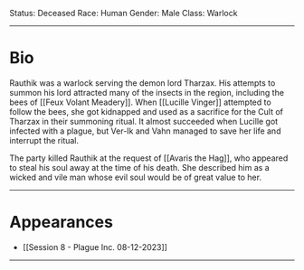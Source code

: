 Status: Deceased
Race: Human
Gender: Male
Class: Warlock

---
# Bio

Rauthik was a warlock serving the demon lord Tharzax. His attempts to summon his lord attracted many of the insects in the region, including the bees of [[Feux Volant Meadery]]. When [[Lucille Vinger]] attempted to follow the bees, she got kidnapped and used as a sacrifice for the Cult of Tharzax in their summoning ritual. It almost succeeded when Lucille got infected with a plague, but Ver-Ik and Vahn managed to save her life and interrupt the ritual.

The party killed Rauthik at the request of [[Avaris the Hag]], who appeared to steal his soul away at the time of his death. She described him as a wicked and vile man whose evil soul would be of great value to her.

---
# Appearances

- [[Session 8 - Plague Inc. 08-12-2023]]

---